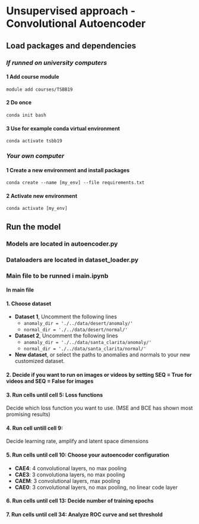 # Unsupervised approach - Convolutional Autoencoder 

## Load packages and dependencies
### _If runned on university computers_
#### 1 Add course module
`module add courses/TSBB19`

#### 2 Do once
`conda init bash`

#### 3 Use for example conda virtual environment
`conda activate tsbb19`

### _Your own computer_
#### 1 Create a new environment and install packages
`conda create --name [my_env] --file requirements.txt`

#### 2 Activate new environment
`conda activate [my_env]`


## Run the model

### Models are located in autoencoder.py
### Dataloaders are located in dataset_loader.py
### Main file to be runned i main.ipynb

#### In main file
#### 1. Choose dataset
- **Dataset 1**, Uncomment the following lines
    - `anomaly_dir = './../data/desert/anomaly/'`
    - `normal_dir = './../data/desert/normal/'`
- **Dataset 2**, Uncomment the following lines
    - `anomaly_dir = './../data/santa_clarita/anomaly/'`
    - `normal_dir = './../data/santa_clarita/normal/'`
- **New dataset**, or select the paths to anomalies and normals to your new customized dataset.

#### 2. Decide if you want to run on images or videos by setting SEQ = True for videos and SEQ = False for images
#### 3. Run cells until cell 5: Loss functions
Decide which loss function you want to use. (MSE and BCE has shown most promising results) 
#### 4. Run cell untill cell 9:
Decide learning rate, amplify and latent space dimensions
#### 5. Run cells until cell 10: Choose your autoencoder configuration
- **CAE4**: 4 convolutional layers, no max pooling
- **CAE3**: 3 convolutiona layers, no max pooling
- **CAEM**: 3 convolutional layers, max pooling
- **CAE0**: 3 convolutional layers, no max pooling, no linear code layer

#### 6. Run cells until cell 13: Decide number of training epochs
#### 7. Run cells until cell 34: Analyze ROC curve and set threshold 
